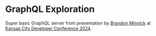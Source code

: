 # GraphQL Exploration

Super basic GraphQL server from presentation by [Brandon Minnick](https://github.com/brminnick) at [Kansas City Developer Conference 2024](https://www.kcdc.info/).
